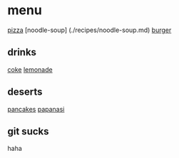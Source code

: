 # menu

[pizza](./recipes.pizza.md)
[noodle-soup] (./recipes/noodle-soup.md)
[burger](./recipes/burger.md)
## drinks

[coke](./drinks/coke.md)
[lemonade](./drinks/lemonade.md)
## deserts

[pancakes](./recipes/pancakes.md)
[papanasi](./recipes/papanasi.md)

## git sucks

haha